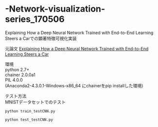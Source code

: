 # -Network-visualization-series_170506
Explaining How a Deep Neural Network Trained with End-to-End Learning Steers a Carでの顕著特徴可視化実装

元論文
[Explaining How a Deep Neural Network Trained with End-to-End Learning Steers a Car](https://arxiv.org/abs/1704.07911)

環境  
python 2.7+  
chainer 2.0.0a1  
PIL 4.0.0  
(Anaconda2-4.3.0.1-Windows-x86_64 にchainerをpip installした環境)  

テスト方法  
MNISTデータセットでのテスト

```
python train_testCNN.py
```

```
python test_testCNN.py
```

